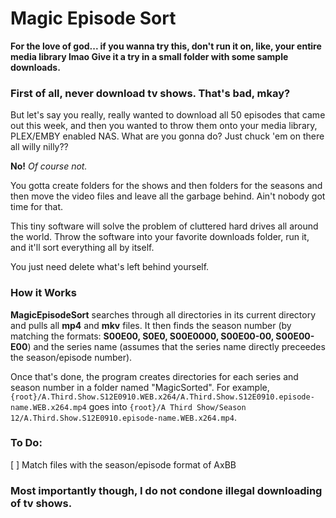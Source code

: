 # Magic Episode Sort

**For the love of god... if you wanna try this, don't run it on, like, your entire media library lmao Give it a try in a small folder with some sample downloads.**

### First of all, never download tv shows. That's bad, mkay?

But let's say you really, really wanted to download all 50 episodes that came out this week, and then you wanted to throw them onto your media library, PLEX/EMBY enabled NAS. What are you gonna do? Just chuck 'em on there all willy nilly??

**No!** *Of course not.*

You gotta create folders for the shows and then folders for the seasons and then move the video files and leave all the garbage behind. Ain't nobody got time for that.

This tiny software will solve the problem of cluttered hard drives all around the world. Throw the software into your favorite downloads folder, run it, and it'll sort everything all by itself.

You just need delete what's left behind yourself.

### How it Works

**MagicEpisodeSort** searches through all directories in its current directory and pulls all **mp4** and **mkv** files. 
It then finds the season number (by matching the formats: **S00E00, S0E0, S00E0000, S00E00-00, S00E00-E00**) and the series name (assumes that the series name directly preceedes the season/episode number).

Once that's done, the program creates directories for each series and season number in a folder named "MagicSorted". For example, 
`{root}/A.Third.Show.S12E0910.WEB.x264/A.Third.Show.S12E0910.episode-name.WEB.x264.mp4` goes into `{root}/A Third Show/Season 12/A.Third.Show.S12E0910.episode-name.WEB.x264.mp4`.

### To Do:

[ ] Match files with the season/episode format of AxBB

### Most importantly though, I do not condone illegal downloading of tv shows.

